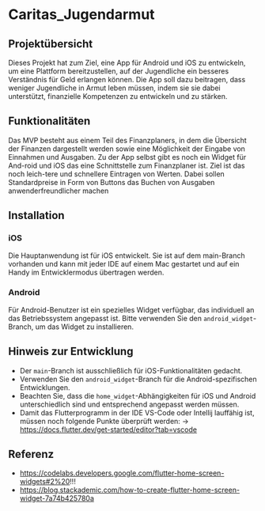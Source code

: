 # Caritas_Jugendarmut

## Projektübersicht

Dieses Projekt hat zum Ziel, eine App für Android und iOS zu entwickeln, um eine Plattform bereitzustellen, auf der Jugendliche ein besseres Verständnis für Geld erlangen können. Die App soll dazu beitragen, dass weniger Jugendliche in Armut leben müssen, indem sie sie dabei unterstützt, finanzielle Kompetenzen zu entwickeln und zu stärken.

## Funktionalitäten

Das MVP besteht aus einem Teil des Finanzplaners, in dem die Übersicht der Finanzen dargestellt werden sowie eine Möglichkeit der Eingabe von Einnahmen und Ausgaben. Zu der App selbst gibt es noch ein Widget für And-roid und iOS das eine Schnittstelle zum Finanzplaner ist. Ziel ist das noch leich-tere und schnellere Eintragen von Werten. Dabei sollen Standardpreise in Form von Buttons das Buchen von Ausgaben anwenderfreundlicher machen

## Installation

### iOS

Die Hauptanwendung ist für iOS entwickelt. Sie ist auf dem main-Branch vorhanden und kann mit jeder IDE auf einem Mac gestartet und auf ein Handy im Entwicklermodus übertragen werden. 

### Android

Für Android-Benutzer ist ein spezielles Widget verfügbar, das individuell an das Betriebssystem angepasst ist. Bitte verwenden Sie den `android_widget`-Branch, um das Widget zu installieren.

## Hinweis zur Entwicklung

- Der `main`-Branch ist ausschließlich für iOS-Funktionalitäten gedacht.
- Verwenden Sie den `android_widget`-Branch für die Android-spezifischen Entwicklungen.
- Beachten Sie, dass die `home_widget`-Abhängigkeiten für iOS und Android unterschiedlich sind und entsprechend angepasst werden müssen.
- Damit das Flutterprogramm in der IDE VS-Code oder Intellij lauffähig ist, müssen noch folgende Punkte überprüft werden:
-> https://docs.flutter.dev/get-started/editor?tab=vscode

## Referenz
- https://codelabs.developers.google.com/flutter-home-screen-widgets#2%20!!!
- https://blog.stackademic.com/how-to-create-flutter-home-screen-widget-7a74b425780a

